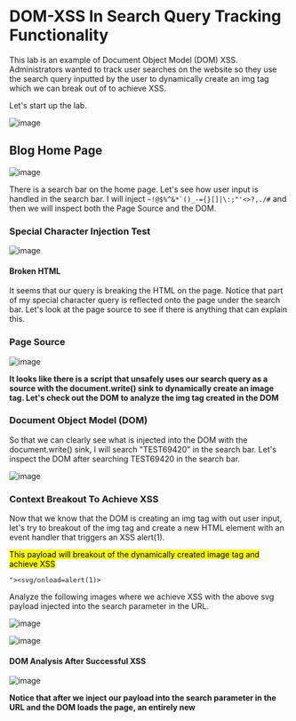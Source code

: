 <h1>DOM-XSS In Search Query Tracking Functionality</h1>

This lab is an example of Document Object Model (DOM) XSS. Administrators wanted to track user searches on the website so they use the search query inputted by the user to dynamically create an img tag
which we can break out of to achieve XSS.

Let's start up the lab.

![image](https://github.com/user-attachments/assets/f278d8af-b781-42a7-9071-9770de53bf25)

<h2>Blog Home Page</h2>

![image](https://github.com/user-attachments/assets/7cb86cda-e8dc-4a55-ba0e-148a1672fd43)

There is a search bar on the home page. Let's see how user input is handled in the search bar. I will inject ```~!@$%^&*`()_-={}[]|\:;"'<>?,./#``` and then we will inspect both the Page Source and the DOM.

<h3>Special Character Injection Test</h3>

![image](https://github.com/user-attachments/assets/a443e7b8-f0d0-4762-865d-718908d2acaf)

<h4>Broken HTML</h4>
It seems that our query is breaking the HTML on the page. Notice that part of my special character query is reflected onto the page under the search bar. Let's look at the page source to see if there is anything that can explain this.

<h3>Page Source</h3>

![image](https://github.com/user-attachments/assets/cd3c3182-80a0-497a-824e-d6a87db74e36)

<b>It looks like there is a script that unsafely uses our search query as a source with the document.write() sink to dynamically create an image tag. Let's check out the DOM to analyze the img tag created in the DOM</b>

<h3>Document Object Model (DOM)</h3>

So that we can clearly see what is injected into the DOM with the document.write() sink, I will search "TEST69420" in the search bar. Let's inspect the DOM after searching TEST69420 in the search bar.

![image](https://github.com/user-attachments/assets/f460fe66-9589-487d-9fa2-a2639b06766e)

<h3>Context Breakout To Achieve XSS</h3>

Now that we know that the DOM is creating an img tag with out user input, let's try to breakout of the img tag and create a new HTML element with an event handler that triggers an XSS alert(1).

<mark>This payload will breakout of the dynamically created image tag and achieve XSS</mark>

```"><svg/onload=alert(1)>```

Analyze the following images where we achieve XSS with the above svg payload injected into the search parameter in the URL.

![image](https://github.com/user-attachments/assets/a21e56d1-4555-4c55-8860-d1fb42d950dc)

![image](https://github.com/user-attachments/assets/d8b4ba98-2f30-45b6-9e03-243845010bc7)

<h4>DOM Analysis After Successful XSS</h4>

![image](https://github.com/user-attachments/assets/c620635a-1ada-45ea-8775-df802bbcb20e)

<b>Notice that after we inject our payload into the search parameter in the URL and the DOM loads the page, an entirely new <svg> element with our alert(1) payload is created.
